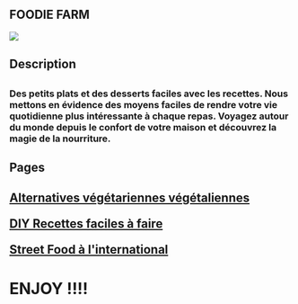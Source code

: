 ## FOODIE FARM

![](https://www.sandals.com/blog/content/images/2018/02/elli-o-65548-unsplash--1---1-.jpg)

<h2> Description <h2>
<h3> Des petits plats et des desserts faciles avec les recettes. Nous mettons en évidence des moyens faciles de rendre votre vie quotidienne plus intéressante à chaque repas. Voyagez autour du monde depuis le confort de votre maison et découvrez la magie de la nourriture. <h3>

<h2> Pages <h2>

 [Alternatives végétariennes végétaliennes](https://github.com/auriannedmy/rt_test2021/wiki/Alternatives-v%C3%A9g%C3%A9tariennes-v%C3%A9g%C3%A9taliennes) 

 [DIY Recettes faciles à faire](https://github.com/auriannedmy/rt_test2021/wiki/DIY---Recettes-faciles-%C3%A0-faire)

 [Street Food à l'international](https://github.com/auriannedmy/rt_test2021/wiki/Street-Food-%C3%A0-l'international) 

<h1> ENJOY !!!! <h1>
